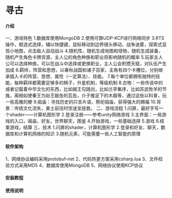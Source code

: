 # 寻古

#### 介绍
一、游戏特色
1.数据库使用MongoDB
2.使用可靠UDP-KCP进行网络同步
3.RTS操作，框选式选择，辅以快捷键，鼠标移动到边界镜头移动，战争迷雾，探索式显现小地图，点击敌人自动战斗
4.随机性，随机生成地图和怪物，随机生成装备，随机产生角色卡牌资源，主人公的角色种族和职业将影响随机的概率
5.玩家主人公可以选择种族，可以在战斗中选择或更换职业，主人公会积攒天赋，对队伍产生加成
6.羁绊，阵营和思想，以春秋战国和诸子百家，主角有四个卡槽位，分别继承插入卡的阵营、思想、属性（一定算法）、技能。
7.每个单位都拥有独特的技能，每种羁绊都需要足够多的棋子，升星机制，等级机制
8.古物：一些传说中的或者记载着中华文化的东西，比如越王勾践剑，比如兰亭集序，比如苏武牧羊的节旄，蔺相如使秦王为赵王敲缶的瓦缶，介子推足下的木屐等，通过这些以科普，玩一些高雅的梗
9.祖庙：寻找历史的只言片语，祭祀祖庙，获得强大的赐福
10.背景：传统文化流失，勇士前往时空迷宝拯救。
二、游戏流程
1.闪屏，最好手写一个shader——计算机图形学
2.登录注册——参考unity网络游戏
3.主界面：一局游戏的入口，祖庙，好友，世界聊天，图鉴
4.开始游戏，一些基础选择
5.游戏
6.结束游戏，结算
三、技术
1.闪屏的shader，计算机图形学
2.登录和好友、聊天，数据库和计算机网络的知识
3.随机元素，可能需要一些人工智能的原理

#### 软件架构

1、网络协议编码采用protobuf-net
2、代码热更方案采用csharp.lua
3、文件校验方式采用MD5
4、数据库使用MongoDB
5、网络协议使用KCP协议


#### 安装教程


#### 使用说明
